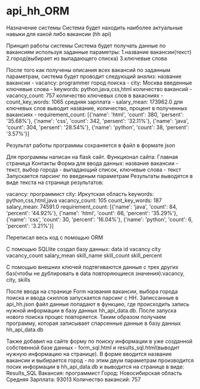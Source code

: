 # api_hh_ORM
<!--HH-->

Назначение системы
Система будет находить наиболее актуальные навыки для какой либо вакансии (hh api)

Принцип работы системы
Система будет получать данные по вакансиям используя заданные параметры:
1.название вакансии(текст)
2.город(выбирает из выпадающего списка)
3.ключевые слова

После того как получены описания всех вакансий по заданным параметрам, система будет проводит следующий анализ:
название вакансии - vacancy: programmer
город поиска - city: Москва
введенные ключевые слова - keywords: python,java,css,html
количество вакансий - vacancy_count: 757
количество ключевых слов в вакасниях - count_key_words: 1065
средняя зарплата - salary_mean: 173962.0
для ключевых слов выводит название, количество, процент в полученных вакансиях - requirement_count: [{'name': 'html', 'count': 380, 'persent': '35.68%'}, {'name': 'css', 'count': 342, 'persent': '32.11%'}, {'name': 'java', 'count': 304, 'persent': '28.54%'}, {'name': 'python', 'count': 38, 'persent': '3.57%'}]

Результат работы программы сохраняется в файл в формате json
<!--Flask -->
Для программы написан на flask сайт. Функционал сайта:
Главная страница
Контакты
Форма для ввода данных: название вакансии - текст, выбор города - выпадающий список, ключевые слова - текст
Запускается парсинг по введеным параметрам
Результаты выводятся в виде текста на странице результатов:

vacancy: программист
city: Иркутская область
keywords: python,css,html,java
vacancy_count: 105
count_key_words: 187
salary_mean: 74591.0
requirement_count: [{'name': 'java', 'count': 84, 'percent': '44.92%'}, {'name': 'html', 'count': 66, 'percent': '35.29%'}, {'name': 'css', 'count': 30, 'percent': '16.04%'}, {'name': 'python', 'count': 6, 'percent': '3.21%'}]

<!--SQLlite--> 

Переписал весь код с помощью ORM

С помощью SQLlite создал базу данных: data
id	vacancy	city	vacancy_count	salary_mean	skill_name	skill_count	skill_percent

С помощью внешних ключей подтягиваются данные с трех других баз(чтобы не дублировать в data повторяющиеся значения):vacancy, city, skills

После ввода на странице Form названия вакансии, выбора города поиска и ввода скиллов запускается парсинг с НН. Записсанные в api_hh.json файл данные попадают в функцию, где происходить запись нужной информации в базу данных hh_api_data.db. После запуска нового поиска процес повторяется. Таким образом получаем программу, которая записывает спарсенные данные в базу данных hh_api_data.db

Также добавил на сайте форму по поиску информации в уже созданной собственной базе данных - form_sql.html и results_sql.html(выводит нужную информацию на странице). В форме вводится название вакансии и выбирается город - по этим двум параметрам производится посик информации в hh_api_data.db и выводится на странице в виде:
Results_SQL
Вакансия: программист
Город: Новосибирская область
Средняя Зарплата: 93013
Количество вакансий: 757